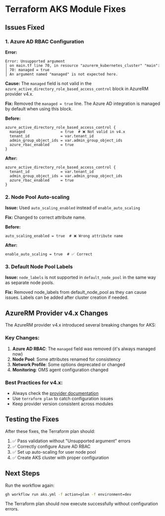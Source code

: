 # Terraform AKS Module Fixes

## Issues Fixed

### 1. Azure AD RBAC Configuration
**Error:**
```
Error: Unsupported argument
│ on main.tf line 70, in resource "azurerm_kubernetes_cluster" "main":
│ 70: managed = true
│ An argument named "managed" is not expected here.
```

**Cause:** The `managed` field is not valid in the `azure_active_directory_role_based_access_control` block in AzureRM provider v4.x.

**Fix:** Removed the `managed = true` line. The Azure AD integration is managed by default when using this block.

**Before:**
```hcl
azure_active_directory_role_based_access_control {
  managed                = true  # ❌ Not valid in v4.x
  tenant_id              = var.tenant_id
  admin_group_object_ids = var.admin_group_object_ids
  azure_rbac_enabled     = true
}
```

**After:**
```hcl
azure_active_directory_role_based_access_control {
  tenant_id              = var.tenant_id
  admin_group_object_ids = var.admin_group_object_ids
  azure_rbac_enabled     = true
}
```

### 2. Node Pool Auto-scaling
**Issue:** Used `auto_scaling_enabled` instead of `enable_auto_scaling`

**Fix:** Changed to correct attribute name.

**Before:**
```hcl
auto_scaling_enabled = true  # ❌ Wrong attribute name
```

**After:**
```hcl
enable_auto_scaling = true  # ✅ Correct
```

### 3. Default Node Pool Labels
**Issue:** `node_labels` is not supported in `default_node_pool` in the same way as separate node pools.

**Fix:** Removed node_labels from default_node_pool as they can cause issues. Labels can be added after cluster creation if needed.

## AzureRM Provider v4.x Changes

The AzureRM provider v4.x introduced several breaking changes for AKS:

### Key Changes:
1. **Azure AD RBAC**: The `managed` field was removed (it's always managed now)
2. **Node Pool**: Some attributes renamed for consistency
3. **Network Profile**: Some options deprecated or changed
4. **Monitoring**: OMS agent configuration changed

### Best Practices for v4.x:
- Always check the [provider documentation](https://registry.terraform.io/providers/hashicorp/azurerm/latest/docs/resources/kubernetes_cluster)
- Use `terraform plan` to catch configuration issues
- Keep provider version consistent across modules

## Testing the Fixes

After these fixes, the Terraform plan should:
1. ✅ Pass validation without "Unsupported argument" errors
2. ✅ Correctly configure Azure AD RBAC
3. ✅ Set up auto-scaling for user node pool
4. ✅ Create AKS cluster with proper configuration

## Next Steps

Run the workflow again:
```bash
gh workflow run aks.yml -f action=plan -f environment=dev
```

The Terraform plan should now execute successfully without configuration errors.
